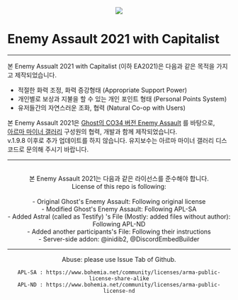 <p align="center"><a href="https://hits.seeyoufarm.com"><img src="https://hits.seeyoufarm.com/api/count/incr/badge.svg?url=https%3A%2F%2Fgithub.com%2FAstralEUD%2FDC_Enemy_assault_2021%2F&count_bg=%2379C83D&title_bg=%23555555&icon=&icon_color=%23E7E7E7&title=hits&edge_flat=false"/></a></p>
    
# Enemy Assault 2021 with Capitalist
<hr/>
본 Enemy Assualt 2021 with Capitalist (이하 EA2021)은 다음과 같은 목적을 가지고 제작되었습니다.<br>
    
* 적절한 화력 조정, 화력 증강형태 (Appropriate Support Power)
* 개인별로 보상과 지불을 할 수 있는 개인 포인트 형태 (Personal Points System)
* 유저들간의 자연스러운 조화, 협력 (Natural Co-op with Users) <br>
    
본 Enemy Assault 2021은 [Ghost의 CO34 버전 Enemy Assault](https://steamcommunity.com/sharedfiles/filedetails/?id=187361579&searchtext=) 를 바탕으로,<br>
[아르마 마이너 갤러리](https://gall.dcinside.com/mgallery/board/lists/?id=arma, "아르마 마이너 갤러리") 구성원의 협력, 개발과 함께 제작되었습니다.<br>
v.1.9.8 이후로 추가 업데이트를 하지 않습니다. 유지보수는 아르마 마이너 갤러리 디스코드로 문의해 주시기 바랍니다. 
    </center>
***
<center>
    <br>본 Enemy Assault 2021는 다음과 같은 라이선스를 준수해야 합니다.<br>
    License of this repo is following:<br><br>
    - Original Ghost's Enemy Assault: Following original license<br>
    - Modified Ghost's Enemy Assault: Following APL-SA<br>
    - Added Astral (called as Testify) 's File (Mostly: added files without author): Following APL-ND<br>
    - Added another participants's File: Following their instructions<br>
	- Server-side addon: @inidib2, @DiscordEmbedBuilder <br>
    
   *****
Abuse: please use Issue Tab of Github.


    APL-SA : https://www.bohemia.net/community/licenses/arma-public-license-share-alike
    APL-ND : https://www.bohemia.net/community/licenses/arma-public-license-nd
